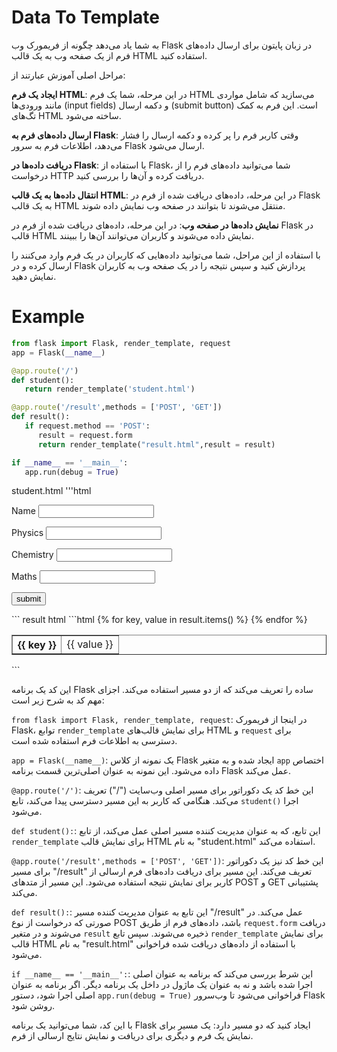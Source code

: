 # Data To Template
 
 به شما یاد می‌دهد چگونه از فریمورک وب Flask در زبان پایتون برای ارسال داده‌های فرم از یک صفحه وب به یک قالب HTML استفاده کنید.

مراحل اصلی آموزش عبارتند از:

**ایجاد یک فرم HTML**: در این مرحله، شما یک فرم HTML می‌سازید که شامل مواردی مانند ورودی‌ها (input fields) و دکمه ارسال (submit button) است. این فرم به کمک تگ‌های HTML ساخته می‌شود.

**ارسال داده‌های فرم به Flask**: وقتی کاربر فرم را پر کرده و دکمه ارسال را فشار می‌دهد، اطلاعات فرم به سرور Flask ارسال می‌شود.

**دریافت داده‌ها در Flask**: با استفاده از Flask، شما می‌توانید داده‌های فرم را از درخواست HTTP دریافت کرده و آن‌ها را بررسی کنید.

**انتقال داده‌ها به یک قالب HTML**: در این مرحله، داده‌های دریافت شده از فرم در Flask به یک قالب HTML منتقل می‌شوند تا بتوانند در صفحه وب نمایش داده شوند.

**نمایش داده‌ها در صفحه وب**: در این مرحله، داده‌های دریافت شده از فرم در Flask در قالب HTML نمایش داده می‌شوند و کاربران می‌توانند آن‌ها را ببینند.

با استفاده از این مراحل، شما می‌توانید داده‌هایی که کاربران در یک فرم وارد می‌کنند را ارسال کرده و در Flask پردازش کنید و سپس نتیجه را در یک صفحه وب به کاربران نمایش دهید.



# Example

```python
from flask import Flask, render_template, request
app = Flask(__name__)

@app.route('/')
def student():
   return render_template('student.html')

@app.route('/result',methods = ['POST', 'GET'])
def result():
   if request.method == 'POST':
      result = request.form
      return render_template("result.html",result = result)

if __name__ == '__main__':
   app.run(debug = True)
```
student.html
'''html
<html>
   <body>
      <form action = "http://localhost:5000/result" method = "POST">
         <p>Name <input type = "text" name = "Name" /></p>
         <p>Physics <input type = "text" name = "Physics" /></p>
         <p>Chemistry <input type = "text" name = "chemistry" /></p>
         <p>Maths <input type ="text" name = "Mathematics" /></p>
         <p><input type = "submit" value = "submit" /></p>
      </form>
   </body>
</html>
```
result html
```html
<!doctype html>
<html>
   <body>
      <table border = 1>
         {% for key, value in result.items() %}
            <tr>
               <th> {{ key }} </th>
               <td> {{ value }} </td>
            </tr>
         {% endfor %}
      </table>
   </body>
</html>
```

این کد یک برنامه Flask ساده را تعریف می‌کند که از دو مسیر استفاده می‌کند. اجزای مهم کد به شرح زیر است:

`from flask import Flask, render_template, request`:
در اینجا از فریمورک Flask، توابع `render_template` برای نمایش قالب‌های HTML و `request` برای دسترسی به اطلاعات فرم استفاده شده است.

`app = Flask(__name__)`:
یک نمونه از کلاس Flask ایجاد شده و به متغیر `app` اختصاص داده می‌شود. این نمونه به عنوان اصلی‌ترین قسمت برنامه Flask عمل می‌کند.

`@app.route('/')`:
این خط کد یک دکوراتور برای مسیر اصلی وب‌سایت ("/") تعریف می‌کند. هنگامی که کاربر به این مسیر دسترسی پیدا می‌کند، تابع `student()` اجرا می‌شود.

`def student():`:
این تابع، که به عنوان مدیریت کننده مسیر اصلی عمل می‌کند، از تابع `render_template` برای نمایش قالب HTML به نام "student.html" استفاده می‌کند.

`@app.route('/result',methods = ['POST', 'GET'])`:
این خط کد نیز یک دکوراتور برای مسیر "/result" تعریف می‌کند. این مسیر برای دریافت داده‌های فرم ارسالی از کاربر برای نمایش نتیجه استفاده می‌شود. این مسیر از متد‌های POST و GET پشتیبانی می‌کند.

`def result():`:
این تابع به عنوان مدیریت کننده مسیر "/result" عمل می‌کند. در صورتی که درخواست از نوع POST باشد، داده‌های فرم از طریق `request.form` دریافت می‌شوند و در متغیر `result` ذخیره می‌شوند. سپس تابع `render_template` برای نمایش قالب HTML به نام "result.html" با استفاده از داده‌های دریافت شده فراخوانی می‌شود.

`if __name__ == '__main__':`:
این شرط بررسی می‌کند که برنامه به عنوان اصلی اجرا شده باشد و نه به عنوان یک ماژول در داخل یک برنامه دیگر. اگر برنامه به عنوان اصلی اجرا شود، دستور `app.run(debug = True)` فراخوانی می‌شود تا وب‌سرور Flask روشن شود.

با این کد، شما می‌توانید یک برنامه Flask ایجاد کنید که دو مسیر دارد: یک مسیر برای نمایش یک فرم و دیگری برای دریافت و نمایش نتایج ارسالی از فرم.
